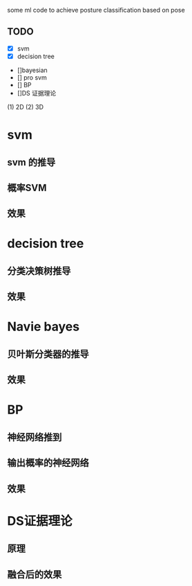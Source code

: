 some ml code to achieve posture classification based on pose
## TODO
- [x] svm
- [x] decision tree
- []bayesian
- [] pro svm
- [] BP
- []DS 证据理论 

(1) 2D
(2) 3D


# svm 
## svm 的推导
## 概率SVM
## 效果


# decision tree
## 分类决策树推导
## 效果

# Navie bayes
## 贝叶斯分类器的推导
## 效果

# BP
## 神经网络推到
## 输出概率的神经网络
## 效果

# DS证据理论
## 原理
## 融合后的效果